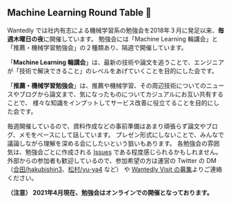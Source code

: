## Machine Learning Round Table 🤖

Wantedly では社内有志による機械学習系の勉強会を2018年３月に発足以来、**毎週木曜日の夜**に開催しています。
勉強会には「Machine Learning 輪講会」と「推薦・機械学習勉強会」の２種類あり、隔週で開催しています。

「**Machine Learning 輪講会**」は、最新の技術や論文を追うことで、エンジニアが「技術で解決できること」のレベルをあげていくことを目的にした会です。

「**推薦・機械学習勉強会**」は、推薦や機械学習、その周辺技術についてのニュースやブログから論文まで、気になったものについてカジュアルにお互い共有することで、
様々な知識をインプットしてサービス改善に役立てることを目的にした会です。

毎週開催しているので、資料作成などの事前準備はあまり頑張らず論文やブログ、メモをベースにして話しています。
プレゼン形式にしないことで、みんなで議論しながら理解を深める会にしたいという狙いもあります。
各勉強会の雰囲気は、勉強会ごとに作成される [Issues](https://github.com/wantedly/machine-learning-round-table/issues?q=is%3Aopen+is%3Aissue) である程度感じられるかもしれません。
外部からの参加者も歓迎しているので、参加希望の方は運営の Twitter の DM（[合田/hakubishin3](https://twitter.com/jy_msc)、[松村/yu-ya4](https://twitter.com/@yu__ya4) など） や [Wantedly Visit の募集](https://www.wantedly.com/projects/391912)よりご連絡ください。 

**（注意） 2021年4月現在、勉強会はオンラインでの開催となっております。**
